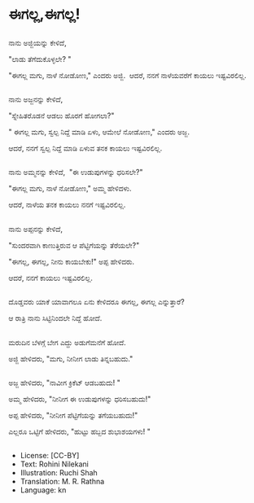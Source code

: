 # ಈಗಲ್ಲ,ಈಗಲ್ಲ!

##
ನಾನು ಅಜ್ಜಿಯನ್ನು ಕೇಳಿದೆ, 

"ಲಾಡು ತೆಗೆದುಕೊಳ್ಳಲೇ? "

"ಈಗಲ್ಲ ಮಗು, ನಾಳೆ ನೋಡೋಣ," ಎಂದರು ಅಜ್ಜಿ.  ಆದರೆ, ನನಗೆ ನಾಳೆಯವರೆಗೆ ಕಾಯಲು ಇಷ್ಟವಿರಲಿಲ್ಲ. 

##
ನಾನು ಅಜ್ಜನನ್ನು ಕೇಳಿದೆ, 

"ಸ್ನೇಹಿತರೊಡನೆ ಆಡಲು ಹೊರಗೆ ಹೋಗಲಾ?"

" ಈಗಲ್ಲ ಮಗು, ಸ್ವಲ್ಪ ನಿದ್ದೆ ಮಾಡಿ ಏಳು, ಆಮೇಲೆ ನೋಡೋಣ," ಎಂದರು ಅಜ್ಜ. 

ಆದರೆ, ನನಗೆ ಸ್ವಲ್ಪ ನಿದ್ದೆ ಮಾಡಿ ಏಳುವ ತನಕ ಕಾಯಲು ಇಷ್ಟವಿರಲಿಲ್ಲ. 

##
ನಾನು ಅಮ್ಮನನ್ನು ಕೇಳಿದೆ,  "ಈ ಉಡುಪುಗಳನ್ನು ಧರಿಸಲೇ?"

"ಈಗಲ್ಲ ಮಗು, ನಾಳೆ ನೋಡೋಣ," ಅಮ್ಮ ಹೇಳಿದಳು. 

ಆದರೆ, ನಾಳೆಯ ತನಕ ಕಾಯಲು ನನಗೆ ಇಷ್ಟವಿರಲಿಲ್ಲ.

##
ನಾನು ಅಪ್ಪನನ್ನು ಕೇಳಿದೆ, 

"ಸುಂದರವಾಗಿ ಕಾಣುತ್ತಿರುವ ಆ ಪೆಟ್ಟಿಗೆಯನ್ನು ತೆರೆಯಲೇ?"  

"ಈಗಲ್ಲ, ಈಗಲ್ಲ, ನೀನು ಕಾಯಬೇಕು!" ಅಪ್ಪ ಹೇಳಿದರು.  

ಆದರೆ, ನನಗೆ ಕಾಯಲು ಇಷ್ಟವಿರಲಿಲ್ಲ. 

##
ದೊಡ್ಡವರು ಯಾಕೆ ಯಾವಾಗಲೂ ಏನು ಕೇಳಿದರೂ ಈಗಲ್ಲ, ಈಗಲ್ಲ ಎನ್ನುತ್ತಾರೆ? 

ಆ ರಾತ್ರಿ ನಾನು ಸಿಟ್ಟಿನಿಂದಲೇ ನಿದ್ದೆ ಹೋದೆ. 

##
ಮರುದಿನ ಬೆಳಗ್ಗೆ ಬೇಗ ಎದ್ದು ಅಡುಗೆಮನೆಗೆ ಹೋದೆ. 

ಅಜ್ಜಿ ಹೇಳಿದರು, "ಮಗು, ನೀನೀಗ ಲಾಡು ತಿನ್ನಬಹುದು." 

##
ಅಜ್ಜ ಹೇಳಿದರು, "ನಾವೀಗ ಕ್ರಿಕೆಟ್ ಆಡಬಹುದು! "

ಅಮ್ಮ ಹೇಳಿದರು, "ನೀನೀಗ ಈ ಉಡುಪುಗಳನ್ನು ಧರಿಸಬಹುದು!" 

ಅಪ್ಪ ಹೇಳಿದರು, "ನೀನೀಗ ಪೆಟ್ಟಿಗೆಯನ್ನು ತಗೆಯಬಹುದು!"

ಎಲ್ಲರೂ ಒಟ್ಟಿಗೆ ಹೇಳಿದರು, "ಹುಟ್ಟು ಹಬ್ಬದ ಶುಭಾಶಯಗಳು! "

##
* License: [CC-BY]
* Text: Rohini Nilekani
* Illustration: Ruchi Shah
* Translation: M. R. Rathna
* Language: kn
